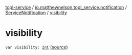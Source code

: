 [topl-service](../../index.md) / [io.matthewnelson.topl_service.notification](../index.md) / [ServiceNotification](index.md) / [visibility](./visibility.md)

# visibility

`var visibility: `[`Int`](https://kotlinlang.org/api/latest/jvm/stdlib/kotlin/-int/index.html) [(source)](https://github.com/05nelsonm/TorOnionProxyLibrary-Android/blob/master/topl-service/src/main/java/io/matthewnelson/topl_service/notification/ServiceNotification.kt#L112)